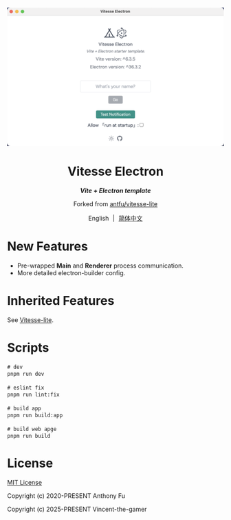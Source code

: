<p align="center">
    <img src=".github/preview.png"/>
</p>

<h1 align="center">
    Vitesse Electron
</h1>

<p align="center">
    <b>
        <i>Vite + Electron template</i>
    </b>
</p>

<p align="center">
    Forked from
    <a href="https://github.com/antfu/vitesse-lite" target="_blank">antfu/vitesse-lite</a>
</p>

<p align="center">
    <span>English</span>
    <span style="margin-inline: 5px;">|</span>
    <span>
        <a href="./README.zh-CN.md" target="_blank">简体中文</a>
    </span>
</p>

# New Features
- Pre-wrapped **Main** and **Renderer** process communication.
- More detailed electron-builder config.

# Inherited Features

See [Vitesse-lite](https://github.com/antfu/vitesse-lite).

# Scripts

```shell
# dev
pnpm run dev

# eslint fix
pnpm run lint:fix

# build app
pnpm run build:app

# build web apge
pnpm run build
```

# License

[MIT License](./LICENSE)

Copyright (c) 2020-PRESENT Anthony Fu

Copyright (c) 2025-PRESENT Vincent-the-gamer
